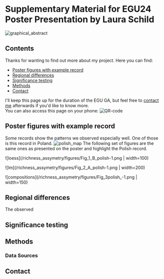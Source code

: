 # Supplementary Material for EGU24 Poster Presentation by Laura Schild
![graphical_abstract](/richness_assymetry/figures/graphical_abstract.png)

## Contents

Thanks for wanting to find out more about my project.
Here you can find:
- [Poster figures with example record](#poster-figures-with-example-record)
- [Regional differences](#regional-differences)
- [Significance testing](#significance-testing)
- [Methods](#methods)
- [Contact](#contact)

I'll keep this page up for the duration of the EGU GA, but feel free to [contact me](#contact) afterwards if you'd like to know more.  
You can also access this page on your phone:
![QR-code](/richness_assymetry/figures/QR.png)

## Poster figures with example record

Some records show the patterns we observed especially well. One of those is this record in Poland.
![polish_map](/richness_assymetry/figures/polish_map.png)
The following set of figures are the same ones as presented on the poster and highlight the Polish record.

![loess](/richness_assymetry/figures/Fig_1_B_polish-1.png | width=100)

![lm](/richness_assymetry/figures/Fig_2_A_polish-1.png | width=200)

![compositions](/richness_assymetry/figures/Fig_3polish_-1.png | width=150)

## Regional differences

The observed 

## Significance testing

## Methods 

### Data Sources

## Contact

